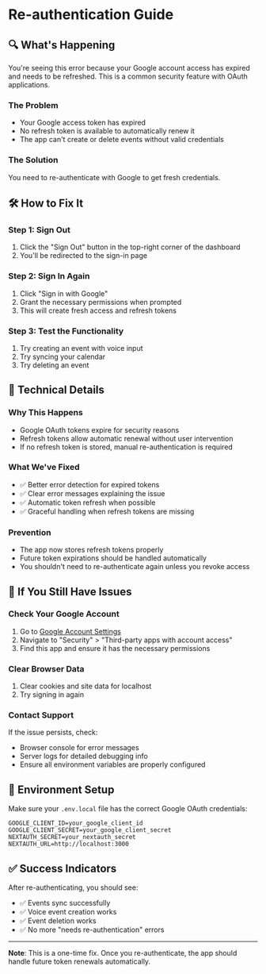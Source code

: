 # Re-authentication Guide

## 🔍 **What's Happening**

You're seeing this error because your Google account access has expired and needs to be refreshed. This is a common security feature with OAuth applications.

### **The Problem**
- Your Google access token has expired
- No refresh token is available to automatically renew it
- The app can't create or delete events without valid credentials

### **The Solution**
You need to re-authenticate with Google to get fresh credentials.

## 🛠️ **How to Fix It**

### **Step 1: Sign Out**
1. Click the "Sign Out" button in the top-right corner of the dashboard
2. You'll be redirected to the sign-in page

### **Step 2: Sign In Again**
1. Click "Sign in with Google"
2. Grant the necessary permissions when prompted
3. This will create fresh access and refresh tokens

### **Step 3: Test the Functionality**
1. Try creating an event with voice input
2. Try syncing your calendar
3. Try deleting an event

## 🔧 **Technical Details**

### **Why This Happens**
- Google OAuth tokens expire for security reasons
- Refresh tokens allow automatic renewal without user intervention
- If no refresh token is stored, manual re-authentication is required

### **What We've Fixed**
- ✅ Better error detection for expired tokens
- ✅ Clear error messages explaining the issue
- ✅ Automatic token refresh when possible
- ✅ Graceful handling when refresh tokens are missing

### **Prevention**
- The app now stores refresh tokens properly
- Future token expirations should be handled automatically
- You shouldn't need to re-authenticate again unless you revoke access

## 🚨 **If You Still Have Issues**

### **Check Your Google Account**
1. Go to [Google Account Settings](https://myaccount.google.com/)
2. Navigate to "Security" > "Third-party apps with account access"
3. Find this app and ensure it has the necessary permissions

### **Clear Browser Data**
1. Clear cookies and site data for localhost
2. Try signing in again

### **Contact Support**
If the issue persists, check:
- Browser console for error messages
- Server logs for detailed debugging info
- Ensure all environment variables are properly configured

## 📝 **Environment Setup**

Make sure your `.env.local` file has the correct Google OAuth credentials:

```env
GOOGLE_CLIENT_ID=your_google_client_id
GOOGLE_CLIENT_SECRET=your_google_client_secret
NEXTAUTH_SECRET=your_nextauth_secret
NEXTAUTH_URL=http://localhost:3000
```

## ✅ **Success Indicators**

After re-authenticating, you should see:
- ✅ Events sync successfully
- ✅ Voice event creation works
- ✅ Event deletion works
- ✅ No more "needs re-authentication" errors

---

**Note**: This is a one-time fix. Once you re-authenticate, the app should handle future token renewals automatically. 